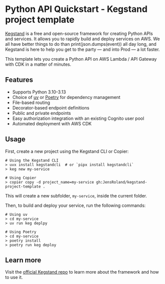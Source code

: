 # Python API Quickstart - Kegstand project template

[Kegstand](https://kegstand.dev/) is a free and open-source framework for creating Python APIs and services. It allows you to rapidly build and deploy services on AWS. We all have better things to do than print(json.dumps(event)) all day long, and Kegstand is here to help you get to the party — and into Prod — a lot faster.

This template lets you create a Python API on AWS Lambda / API Gateway with CDK in a matter of minutes.

## Features

- Supports Python 3.10-3.13
- Choice of [uv](https://docs.astral.sh/uv/) or [Poetry](https://python-poetry.org/) for dependency management
- File-based routing
- Decorator-based endpoint definitions
- Public and private endpoints
- Easy authorization integration with an existing Cognito user pool
- Automated deployment with AWS CDK

## Usage

First, create a new project using the Kegstand CLI or Copier:

```shell
# Using the Kegstand CLI
> uvx install kegstandcli  # or `pipx install kegstandcli`
> keg new my-service

# Using Copier
> copier copy -d project_name=my-service gh:JensRoland/kegstand-project-template .
```

This will create a new subfolder, `my-service`, inside the current folder.

Then, to build and deploy your service, run the following commands:

```shell
# Using uv
> cd my-service
> uv run keg deplpy

# Using Poetry
> cd my-service
> poetry install
> poetry run keg deploy
```

## Learn more

Visit the [official Kegstand repo](https://github.com/JensRoland/kegstand) to learn more about the framework and how to use it.
